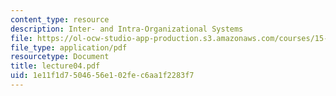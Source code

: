 ```yaml
---
content_type: resource
description: Inter- and Intra-Organizational Systems
file: https://ol-ocw-studio-app-production.s3.amazonaws.com/courses/15-565j-integrating-esystems-global-information-systems-spring-2002/1e11f1d7504656e102fec6aa1f2283f7_lecture04.pdf
file_type: application/pdf
resourcetype: Document
title: lecture04.pdf
uid: 1e11f1d7-5046-56e1-02fe-c6aa1f2283f7
---
```


